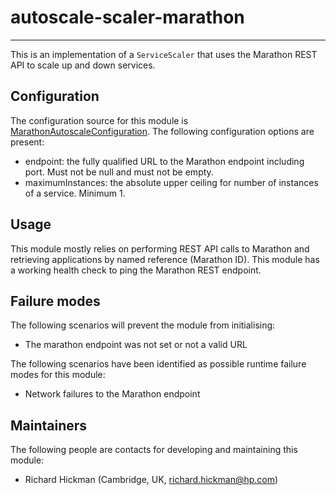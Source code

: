 # autoscale-scaler-marathon

---

 This is an implementation of a `ServiceScaler` that uses the Marathon REST API
 to scale up and down services.


## Configuration

 The configuration source for this module is [MarathonAutoscaleConfiguration](https://github.hpe.com/caf/autoscale-container/blob/develop/example-configs/cfg_autoscaler_marathon_MarathonAutoscaleConfiguration).
 The following configuration options are present:

 - endpoint: the fully qualified URL to the Marathon endpoint including port.
  Must not be null and must not be empty.
 - maximumInstances: the absolute upper ceiling for number of instances of a
  service. Minimum 1.


## Usage

 This module mostly relies on performing REST API calls to Marathon and
 retrieving applications by named reference (Marathon ID). This module has a
 working health check to ping the Marathon REST endpoint.


## Failure modes

 The following scenarios will prevent the module from initialising:

 - The marathon endpoint was not set or not a valid URL

 The following scenarios have been identified as possible runtime failure modes
 for this module:

 - Network failures to the Marathon endpoint


## Maintainers

 The following people are contacts for developing and maintaining this module:

 - Richard Hickman (Cambridge, UK, richard.hickman@hp.com)
